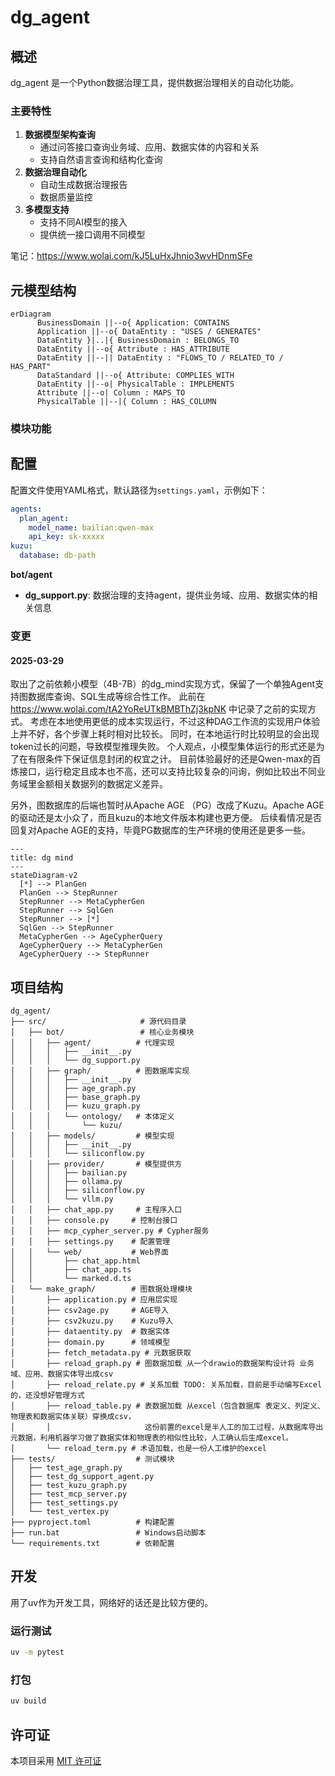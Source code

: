 # dg_agent

## 概述
dg_agent 是一个Python数据治理工具，提供数据治理相关的自动化功能。

### 主要特性
1. **数据模型架构查询**
   -  通过问答接口查询业务域、应用、数据实体的内容和关系
   -  支持自然语言查询和结构化查询
2. **数据治理自动化**
   -  自动生成数据治理报告
   -  数据质量监控
3. **多模型支持**
   -  支持不同AI模型的接入
   -  提供统一接口调用不同模型

笔记：https://www.wolai.com/kJ5LuHxJhnio3wvHDnmSFe

## 元模型结构
```mermaid
erDiagram
      BusinessDomain ||--o{ Application: CONTAINS
      Application ||--o{ DataEntity : "USES / GENERATES"
      DataEntity }|..|{ BusinessDomain : BELONGS_TO
      DataEntity ||--o{ Attribute : HAS_ATTRIBUTE
      DataEntity ||--|| DataEntity : "FLOWS_TO / RELATED_TO / HAS_PART"
      DataStandard ||--o{ Attribute: COMPLIES_WITH
      DataEntity ||--o| PhysicalTable : IMPLEMENTS
      Attribute ||--o| Column : MAPS_TO
      PhysicalTable ||--|{ Column : HAS_COLUMN
```

### 模块功能

## 配置
配置文件使用YAML格式，默认路径为`settings.yaml`，示例如下：

```yaml
agents:
  plan_agent:
    model_name: bailian:qwen-max
    api_key: sk-xxxxx
kuzu:
  database: db-path
```


**bot/agent**
- **dg_support.py**: 数据治理的支持agent，提供业务域、应用、数据实体的相关信息

### 变更
#### 2025-03-29
取出了之前依赖小模型（4B-7B）的dg_mind实现方式，保留了一个单独Agent支持图数据库查询、SQL生成等综合性工作。
此前在 https://www.wolai.com/tA2YoReUTkBMBThZj3kpNK 中记录了之前的实现方式。
考虑在本地使用更低的成本实现运行，不过这种DAG工作流的实现用户体验上并不好，各个步骤上耗时相对比较长。
同时，在本地运行时比较明显的会出现token过长的问题，导致模型推理失败。
个人观点，小模型集体运行的形式还是为了在有限条件下保证信息封闭的权宜之计。
目前体验最好的还是Qwen-max的百炼接口，运行稳定且成本也不高，还可以支持比较复杂的问询，例如比较出不同业务域里金额相关数据列的数据定义差异。

另外，图数据库的后端也暂时从Apache AGE （PG）改成了Kuzu。Apache AGE的驱动还是太小众了，而且kuzu的本地文件版本构建也更方便。
后续看情况是否回复对Apache AGE的支持，毕竟PG数据库的生产环境的使用还是更多一些。

```mermaid
---
title: dg mind 
---
stateDiagram-v2
  [*] --> PlanGen
  PlanGen --> StepRunner
  StepRunner --> MetaCypherGen
  StepRunner --> SqlGen
  StepRunner --> [*]
  SqlGen --> StepRunner
  MetaCypherGen --> AgeCypherQuery
  AgeCypherQuery --> MetaCypherGen
  AgeCypherQuery --> StepRunner
```


## 项目结构

```
dg_agent/
├── src/                     # 源代码目录
│   ├── bot/                 # 核心业务模块
│   │   ├── agent/          # 代理实现
│   │   │   ├── __init__.py
│   │   │   └── dg_support.py
│   │   ├── graph/          # 图数据库实现
│   │   │   ├── __init__.py
│   │   │   ├── age_graph.py
│   │   │   ├── base_graph.py
│   │   │   ├── kuzu_graph.py
│   │   │   └── ontology/   # 本体定义
│   │   │       └── kuzu/
│   │   ├── models/         # 模型实现
│   │   │   ├── __init__.py
│   │   │   └── siliconflow.py
│   │   ├── provider/       # 模型提供方
│   │   │   ├── bailian.py
│   │   │   ├── ollama.py
│   │   │   ├── siliconflow.py
│   │   │   └── vllm.py
│   │   ├── chat_app.py     # 主程序入口
│   │   ├── console.py     # 控制台接口
│   │   ├── mcp_cypher_server.py # Cypher服务
│   │   ├── settings.py    # 配置管理
│   │   └── web/           # Web界面
│   │       ├── chat_app.html
│   │       ├── chat_app.ts
│   │       └── marked.d.ts
│   └── make_graph/        # 图数据处理模块
│       ├── application.py # 应用层实现
│       ├── csv2age.py     # AGE导入
│       ├── csv2kuzu.py    # Kuzu导入
│       ├── dataentity.py  # 数据实体
│       ├── domain.py      # 领域模型
│       ├── fetch_metadata.py # 元数据获取
│       ├── reload_graph.py # 图数据加载 从一个drawio的数据架构设计将 业务域、应用、数据实体导出成csv
│       ├── reload_relate.py # 关系加载 TODO: 关系加载，目前是手动编写Excel的，还没想好管理方式
│       ├── reload_table.py # 表数据加载 从excel（包含数据库 表定义、列定义、物理表和数据实体关联）穿换成csv，
│       │                     这份前置的excel是半人工的加工过程，从数据库导出元数据，利用机器学习做了数据实体和物理表的相似性比较，人工确认后生成excel。
│       └── reload_term.py # 术语加载，也是一份人工维护的excel
├── tests/                  # 测试模块
│   ├── test_age_graph.py
│   ├── test_dg_support_agent.py
│   ├── test_kuzu_graph.py
│   ├── test_mcp_server.py
│   ├── test_settings.py
│   └── test_vertex.py
├── pyproject.toml          # 构建配置
├── run.bat                 # Windows启动脚本
└── requirements.txt        # 依赖配置
```

## 开发
用了uv作为开发工具，网络好的话还是比较方便的。
### 运行测试
```bash
uv -m pytest
```

### 打包
```bash
uv build
```


## 许可证
本项目采用 [MIT 许可证](LICENSE)
